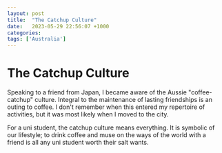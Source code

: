 ```yaml
---
layout: post
title:  "The Catchup Culture"
date:   2023-05-29 22:56:07 +1000
categories:
tags: ['Australia']
---
```


# The Catchup Culture
Speaking to a friend from Japan, I became aware of the Aussie "coffee-catchup" culture.
Integral to the maintenance of lasting friendships is an outing to coffee. I don't remember when this entered my repertoire of activities, but it was most likely when I moved to the city.

For a uni student, the catchup culture means everything. It is symbolic of our lifestyle; to drink coffee and muse on the ways of the world with a friend is all any uni student worth their salt wants.